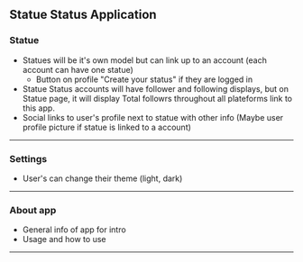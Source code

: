 ## Statue Status Application

### Statue

- Statues will be it's own model but can link up to an account (each account can have one statue) 
  - Button on profile "Create your status" if they are logged in
- Statue Status accounts will have follower and following displays, but on Statue page, it will display Total followrs throughout all plateforms link to this app.
- Social links to user's profile next to statue with other info (Maybe user profile picture if statue is linked to a account)

--------

### Settings
- User's can change their theme (light, dark)

--------


### About app
- General info of app for intro
- Usage and how to use

--------

